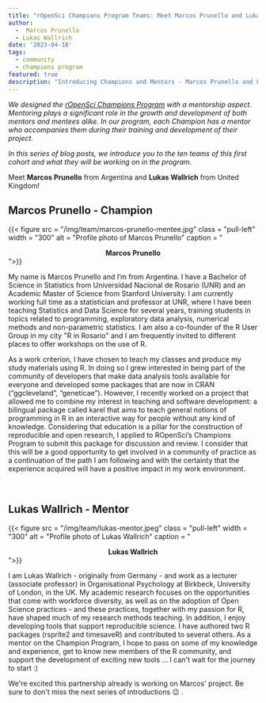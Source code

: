 ```yaml
---
title: "rOpenSci Champions Program Teams: Meet Marcos Prunello and Lukas Wallrich"
author:
  -  Marcos Prunello
  - Lukas Wallrich
date: '2023-04-18'
tags:
  - community
  - champions program
featured: true
description: "Introducing Champions and Mentors - Marcos Prunello and Lukas Wallrich"
---
```


*We designed the [rOpenSci Champions Program](/champions/) with a mentorship aspect. Mentoring plays a significant role in the growth and development of both mentors and mentees alike. In our program, each Champion has a mentor who accompanies them during their training and development of their project.*

*In this series of blog posts, we introduce you to the ten teams of this first cohort and what they will be working on in the program.*

Meet **Marcos Prunello** from Argentina and **Lukas Wallrich** from United Kingdom!


## Marcos Prunello - Champion

{{< figure src = "/img/team/marcos-prunello-mentee.jpg" class = "pull-left" width = "300" alt = "Profile photo of Marcos Prunello" caption = "<center><strong>Marcos Prunello</strong></center>">}}

My name is Marcos Prunello and I’m from Argentina. I have a Bachelor of Science in Statistics from Universidad Nacional de Rosario (UNR) and an Academic Master of Science from Stanford University. I am currently working full time as a statistician and professor at UNR, where I have been teaching Statistics and Data Science for several years, training students in topics related to programming, exploratory data analysis, numerical methods and non-parametric statistics.  I am also a co-founder of the R User Group in my city "R in Rosario" and I am frequently invited to different places to offer workshops on the use of R. 

As a work criterion, I have chosen to teach my classes and produce my study materials using R. In doing so I grew interested in being part of the community of developers that make data analysis tools available for everyone and developed some packages that are now in CRAN (“ggcleveland”, “geneticae”). However, I recently worked on a project that allowed me to combine my interest in teaching and software development: a bilingual package called karel that aims to teach general notions of programming in R in an interactive way for people without any kind of knowledge. Considering that education is a pillar for the construction of reproducible and open research, I applied to ROpenSci’s Champions Program to submit this package for discussion and review. I consider that this will be a good opportunity to get involved in a community of practice as a continuation of the path I am following and with the certainty that the experience acquired will have a positive impact in my work environment.

</br>

## Lukas Wallrich - Mentor

{{< figure src = "/img/team/lukas-mentor.jpeg" class = "pull-left" width = "300" alt = "Profile photo of Lukas Wallrich" caption = "<center><strong>Lukas Wallrich</strong></center>">}}

I am Lukas Wallrich - originally from Germany - and work as a lecturer (associate professor) in Organisational Psychology at Birkbeck, University of London, in the UK. My academic research focuses on the opportunities that come with workforce diversity, as well as on the adoption of Open Science practices - and these practices, together with my passion for R, have shaped much of my research methods teaching. In addition, I enjoy developing tools that support reproducible science. I have authored two R packages (rsprite2 and timesaveR) and contributed to several others. As a mentor on the Champion Program, I hope to pass on some of my knowledge and experience, get to know new members of the R community, and support the development of exciting new tools ... I can't wait for the journey to start :)

We're excited this partnership already is working on Marcos' project.  Be sure to don't miss the next series of introductions 😉 .
